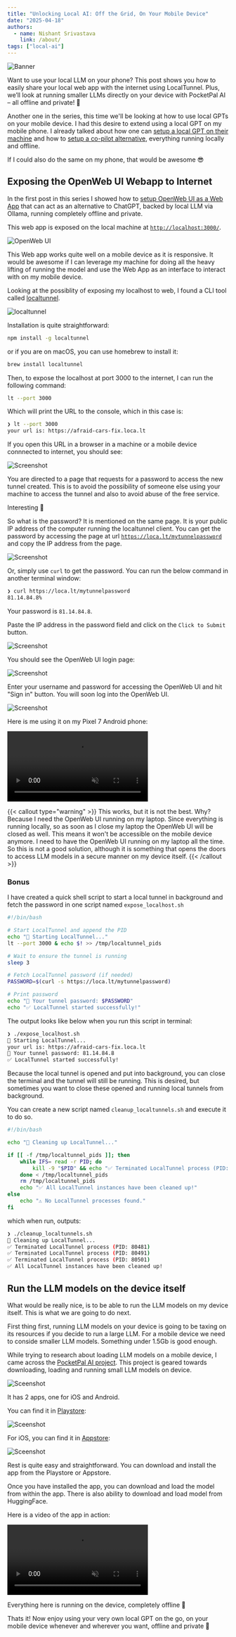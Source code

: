 ```yaml
---
title: "Unlocking Local AI: Off the Grid, On Your Mobile Device"
date: "2025-04-18"
authors:
  - name: Nishant Srivastava
    link: /about/
tags: ["local-ai"]
---
```


![Banner](banner.png)

<!--Short abstract goes here-->

Want to use your local LLM on your phone? This post shows you how to easily share your local web app with the internet using LocalTunnel. Plus, we’ll look at running smaller LLMs directly on your device with PocketPal AI – all offline and private! 🎉

<!--more-->

Another one in the series, this time we'll be looking at how to use local GPTs on your mobile device. I had this desire to extend using a local GPT on my mobile phone. I already talked about how one can [setup a local GPT on their machine](/blog/llm/local-gpts-off-the-grid-on-your-machine/) and how to [setup a co-pilot alternative](/blog/llm/local-copilot-your-own-off-the-grid-and-local-code-assistant/), everything running locally and offline.

If I could also do the same on my phone, that would be awesome 😎

## Exposing the OpenWeb UI Webapp to Internet

In the first post in this series I showed how to [setup OpenWeb UI as a Web App](/blog/llm/local-gpts-off-the-grid-on-your-machine/) that can act as an alternative to ChatGPT, backed by local LLM via Ollama, running completely offline and private.

This web app is exposed on the local machine at [`http://localhost:3000/`](http://localhost:3000/).

![OpenWeb UI](sc_1.png)

This Web app works quite well on a mobile device as it is responsive. It would be awesome if I can leverage my machine for doing all the heavy lifting of running the model and use the Web App as an interface to interact with on my mobile device.

Looking at the possiblity of exposing my localhost to web, I found a CLI tool called [localtunnel](https://github.com/localtunnel/localtunnel).

![localtunnel](sc_2.png)

Installation is quite straightforward:

```sh
npm install -g localtunnel
```

or if you are on macOS, you can use homebrew to install it:

```sh
brew install localtunnel
```

Then, to expose the localhost at port 3000 to the internet, I can run the following command:

```sh
lt --port 3000
```

Which will print the URL to the console, which in this case is:

```sh
❯ lt --port 3000
your url is: https://afraid-cars-fix.loca.lt
```

If you open this URL in a browser in a machine or a mobile device connnected to internet, you should see:

![Screenshot](sc_3.png)

You are directed to a page that requests for a password to access the new tunnel created. This is to avoid the possibility of someone else using your machine to access the tunnel and also to avoid abuse of the free service.

<!-- If you want to use the tunnel in a machine that is not connected to internet, you can use the `--local` flag to create a local tunnel. -->

Interesting 🤔

So what is the password? It is mentioned on the same page. It is your public IP address of the computer running the localtunnel client. You can get the password by accessing the page at url [`https://loca.lt/mytunnelpassword`](https://loca.lt/mytunnelpassword) and copy the IP address from the page.

![Screenshot](sc_4.png)

Or, simply use `curl` to get the password. You can run the below command in another terminal window:

```sh
❯ curl https://loca.lt/mytunnelpassword
81.14.84.8%
```

Your password is `81.14.84.8`.

Paste the IP address in the password field and click on the `Click to Submit` button.

![Screenshot](sc_5.png)

You should see the OpenWeb UI login page:

![Screenshot](sc_6.png)

Enter your username and password for accessing the OpenWeb UI and hit "Sign in" button. You will soon log into the OpenWeb UI.

![Screenshot](sc_7.png)

Here is me using it on my Pixel 7 Android phone:

<video controls autoplay muted width=320 src="video_1.mp4" controls></video>

{{< callout type="warning" >}}
This works, but it is not the best. Why? Because I need the OpenWeb UI running on my laptop. Since everything is running locally, so as soon as I close my laptop the OpenWeb UI will be closed as well. This means it won't be accessible on the mobile device anymore. I need to have the OpenWeb UI running on my laptop all the time. So this is not a good solution, although it is something that opens the doors to access LLM models in a secure manner on my device itself.
{{< /callout >}}

### Bonus

I have created a quick shell script to start a local tunnel in background and fetch the password in one script named `expose_localhost.sh`

```sh {filename="expose_localhost.sh"}
#!/bin/bash

# Start LocalTunnel and append the PID
echo "🚀 Starting LocalTunnel..."
lt --port 3000 & echo $! >> /tmp/localtunnel_pids

# Wait to ensure the tunnel is running
sleep 3

# Fetch LocalTunnel password (if needed)
PASSWORD=$(curl -s https://loca.lt/mytunnelpassword)

# Print password
echo "🔐 Your tunnel password: $PASSWORD"
echo "✅ LocalTunnel started successfully!"
```

The output looks like below when you run this script in terminal:

```sh
❯ ./expose_localhost.sh
🚀 Starting LocalTunnel...
your url is: https://afraid-cars-fix.loca.lt
🔐 Your tunnel password: 81.14.84.8
✅ LocalTunnel started successfully!
```

Because the local tunnel is opened and put into background, you can close the terminal and the tunnel will still be running. This is desired, but sometimes you want to close these opened and running local tunnels from background.

You can create a new script named `cleanup_localtunnels.sh` and execute it to do so.

```sh {filename="cleanup_localtunnels.sh"}
#!/bin/bash

echo "🛑 Cleaning up LocalTunnel..."

if [[ -f /tmp/localtunnel_pids ]]; then
    while IFS= read -r PID; do
        kill -9 "$PID" && echo "✅ Terminated LocalTunnel process (PID: $PID)"
    done < /tmp/localtunnel_pids
    rm /tmp/localtunnel_pids
    echo "✅ All LocalTunnel instances have been cleaned up!"
else
    echo "⚠️ No LocalTunnel processes found."
fi
```

which when run, outputs:

```sh
❯ ./cleanup_localtunnels.sh
🛑 Cleaning up LocalTunnel...
✅ Terminated LocalTunnel process (PID: 80481)
✅ Terminated LocalTunnel process (PID: 80491)
✅ Terminated LocalTunnel process (PID: 80501)
✅ All LocalTunnel instances have been cleaned up!
```

## Run the LLM models on the device itself

What would be really nice, is to be able to run the LLM models on my device itself. This is what we are going to do next.

First thing first, running LLM models on your device is going to be taxing on its resources if you decide to run a large LLM. For a mobile device we need to conside smaller LLM models. Something under 1.5Gb is good enough.

While trying to research about loading LLM models on a mobile device, I came across the [PocketPal AI project](https://github.com/a-ghorbani/pocketpal-ai). This project is geared towards downloading, loading and running small LLM models on device.

![Sceenshot](sc_8.png)

It has 2 apps, one for iOS and Android.

You can find it in [Playstore](https://play.google.com/store/apps/details?id=com.pocketpalai):

![Sceenshot](sc_9.png)

For iOS, you can find it in [Appstore](https://apps.apple.com/us/app/pocketpal-ai/id6502579498):

![Sceenshot](sc_10.png)

Rest is quite easy and straightforward. You can download and install the app from the Playstore or Appstore.

Once you have installed the app, you can download and load the model from within the app. There is also ability to download and load model from HuggingFace.

Here is a video of the app in action:

<video controls autoplay muted width=320 src="video_2.mp4" controls></video>

Everything here is running on the device, completely offline 🚀

Thats it! Now enjoy using your very own local GPT on the go, on your mobile device whenever and wherever you want, offline and private 🎉
